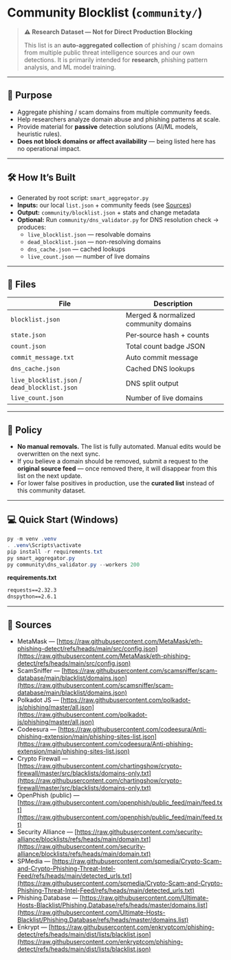 # Community Blocklist (`community/`)

> **⚠️ Research Dataset — Not for Direct Production Blocking**
>
> This list is an **auto-aggregated collection** of phishing / scam domains from multiple public threat intelligence sources and our own detections. It is primarily intended for **research**, phishing pattern analysis, and ML model training.

---

## 📌 Purpose

- Aggregate phishing / scam domains from multiple community feeds.
- Help researchers analyze domain abuse and phishing patterns at scale.
- Provide material for **passive** detection solutions (AI/ML models, heuristic rules).
- **Does not block domains or affect availability** — being listed here has no operational impact.

---

## 🛠️ How It’s Built

- Generated by root script: `smart_aggregator.py`
- **Inputs:** our local `list.json` + community feeds (see [Sources](#-sources))
- **Output:** `community/blocklist.json` + stats and change metadata
- **Optional:** Run `community/dns_validator.py` for DNS resolution check → produces:
  - `live_blocklist.json` — resolvable domains
  - `dead_blocklist.json` — non-resolving domains
  - `dns_cache.json` — cached lookups
  - `live_count.json` — number of live domains

---

## 📂 Files

| File | Description |
|------|-------------|
| `blocklist.json` | Merged & normalized community domains |
| `state.json` | Per‑source hash + counts |
| `count.json` | Total count badge JSON |
| `commit_message.txt` | Auto commit message |
| `dns_cache.json` | Cached DNS lookups |
| `live_blocklist.json` / `dead_blocklist.json` | DNS split output |
| `live_count.json` | Number of live domains |

---

## 🚦 Policy

- **No manual removals.** The list is fully automated. Manual edits would be overwritten on the next sync.
- If you believe a domain should be removed, submit a request to the **original source feed** — once removed there, it will disappear from this list on the next update.
- For lower false positives in production, use the **curated list** instead of this community dataset.

---

## 💻 Quick Start (Windows)

```powershell
py -m venv .venv
. .venv\Scripts\activate
pip install -r requirements.txt
py smart_aggregator.py
py community\dns_validator.py --workers 200
```

**requirements.txt**

```txt
requests==2.32.3
dnspython==2.6.1
```

---

## 📡 Sources

- MetaMask — [https://raw.githubusercontent.com/MetaMask/eth-phishing-detect/refs/heads/main/src/config.json](https://raw.githubusercontent.com/MetaMask/eth-phishing-detect/refs/heads/main/src/config.json)
- ScamSniffer — [https://raw.githubusercontent.com/scamsniffer/scam-database/main/blacklist/domains.json](https://raw.githubusercontent.com/scamsniffer/scam-database/main/blacklist/domains.json)
- Polkadot JS — [https://raw.githubusercontent.com/polkadot-js/phishing/master/all.json](https://raw.githubusercontent.com/polkadot-js/phishing/master/all.json)
- Codeesura — [https://raw.githubusercontent.com/codeesura/Anti-phishing-extension/main/phishing-sites-list.json](https://raw.githubusercontent.com/codeesura/Anti-phishing-extension/main/phishing-sites-list.json)
- Crypto Firewall — [https://raw.githubusercontent.com/chartingshow/crypto-firewall/master/src/blacklists/domains-only.txt](https://raw.githubusercontent.com/chartingshow/crypto-firewall/master/src/blacklists/domains-only.txt)
- OpenPhish (public) — [https://raw.githubusercontent.com/openphish/public_feed/main/feed.txt](https://raw.githubusercontent.com/openphish/public_feed/main/feed.txt)
- Security Alliance — [https://raw.githubusercontent.com/security-alliance/blocklists/refs/heads/main/domain.txt](https://raw.githubusercontent.com/security-alliance/blocklists/refs/heads/main/domain.txt)
- SPMedia — [https://raw.githubusercontent.com/spmedia/Crypto-Scam-and-Crypto-Phishing-Threat-Intel-Feed/refs/heads/main/detected_urls.txt](https://raw.githubusercontent.com/spmedia/Crypto-Scam-and-Crypto-Phishing-Threat-Intel-Feed/refs/heads/main/detected_urls.txt)
- Phishing.Database — [https://raw.githubusercontent.com/Ultimate-Hosts-Blacklist/Phishing.Database/refs/heads/master/domains.list](https://raw.githubusercontent.com/Ultimate-Hosts-Blacklist/Phishing.Database/refs/heads/master/domains.list)
- Enkrypt — [https://raw.githubusercontent.com/enkryptcom/phishing-detect/refs/heads/main/dist/lists/blacklist.json](https://raw.githubusercontent.com/enkryptcom/phishing-detect/refs/heads/main/dist/lists/blacklist.json)

